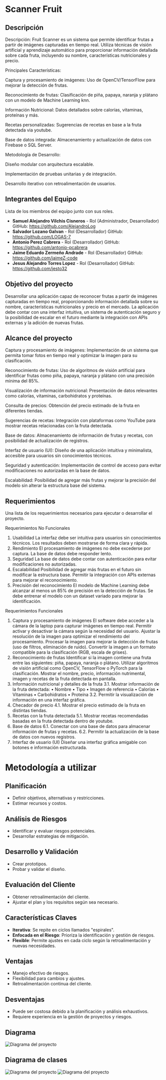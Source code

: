 # Scanner Fruit

## Descripción
Descripción:
Fruit Scanner es un sistema que permite identificar frutas a partir de imágenes capturadas en tiempo real. Utiliza técnicas de visión artificial y aprendizaje automático para proporcionar información detallada sobre cada fruta, incluyendo su nombre, características nutricionales y precio.

Principales Características:

Captura y procesamiento de imágenes: Uso de OpenCV/TensorFlow para mejorar la detección de frutas.

Reconocimiento de frutas: Clasificación de piña, papaya, naranja y plátano con un modelo de Machine Learning knn.

Información Nutricional: Datos detallados sobre calorías, vitaminas, proteínas y más.

Recetas personalizadas: Sugerencias de recetas en base a la fruta detectada via youtube.

Base de datos integrada: Almacenamiento y actualización de datos con Firebase o SQL Server.

Metodología de Desarrollo:

Diseño modular con arquitectura escalable.

Implementación de pruebas unitarias y de integración.

Desarrollo iterativo con retroalimentación de usuarios.
## Integrantes del Equipo
Lista de los miembros del equipo junto con sus roles.

- **Samuel Alejandro Vilchis Cisneros** - Rol (Administrador, Desarrollador) GitHub: https://github.com/AlejandroLog
- **Salvador Lozano Galvan** - Rol (Desarrollador) GitHub: https://github.com/LOGAS-7
- **Antonio Perez Cabrera** - Rol (Desarrollador) GitHub: https://github.com/antonio-pcabrera
- **Jaime Eduardo Zermeño Andrade** - Rol (Desarrollador) GitHub: https://github.com/jaimeZ-code
- **Jesus Alejandro Torres Lopez** - Rol (Desarrollador) GitHub: https://github.com/jesto32

## Objetivo del proyecto
Desarrollar una aplicación capaz de reconocer frutas a partir de imágenes capturadas en tiempo real, proporcionando información detallada sobre su nombre, características nutricionales y precio en el mercado. La aplicación debe contar con una interfaz intuitiva, un sistema de autenticación seguro y la posibilidad de escalar en el futuro mediante la integración con APIs externas y la adición de nuevas frutas.

## Alcance del proyecto
Captura y procesamiento de imágenes: Implementación de un sistema que permita tomar fotos en tiempo real y optimizar la imagen para su clasificación.

Reconocimiento de frutas: Uso de algoritmos de visión artificial para identificar frutas como piña, papaya, naranja y plátano con una precisión mínima del 85%.

Visualización de información nutricional: Presentación de datos relevantes como calorías, vitaminas, carbohidratos y proteínas.

Consulta de precios: Obtención del precio estimado de la fruta en diferentes tiendas.

Sugerencias de recetas: Integración con plataformas como YouTube para mostrar recetas relacionadas con la fruta detectada.

Base de datos: Almacenamiento de información de frutas y recetas, con posibilidad de actualización de registros.

Interfaz de usuario (UI): Diseño de una aplicación intuitiva y minimalista, accesible para usuarios sin conocimientos técnicos.

Seguridad y autenticación: Implementación de control de acceso para evitar modificaciones no autorizadas en la base de datos.

Escalabilidad: Posibilidad de agregar más frutas y mejorar la precisión del modelo sin alterar la estructura base del sistema.



## Requerimientos
Una lista de los requerimientos necesarios para ejecutar o desarrollar el proyecto.

Requerimientos No Funcionales 
1. Usabilidad 
La interfaz debe ser intuitiva para usuarios sin conocimientos técnicos. 
Los resultados deben mostrarse de forma clara y rápida. 
2. Rendimiento 
El procesamiento de imágenes no debe excederse por captura. 
La base de datos debe responder lento. 
3. Seguridad 
La base de datos debe contar con autenticación para evitar modificaciones no autorizadas. 
5. Escalabilidad 
Posibilidad de agregar más frutas en el futuro sin modificar la estructura base. 
Permitir la integración con APIs externas para mejorar el reconocimiento. 
7. Precisión del reconocimiento 
El modelo de Machine Learning debe alcanzar al menos un 85% de precisión en la detección de 
frutas. 
Se debe entrenar el modelo con un dataset variado para mejorar la identificación.

Requerimientos Funcionales 
1. Captura y procesamiento de imágenes 
El software debe acceder a la cámara de la laptop para capturar imágenes en tiempo real. 
Permitir activar y desactivar la cámara según la necesidad del usuario. 
Ajustar la resolución de la imagen para optimizar el rendimiento del procesamiento. 
Procesar la imagen para mejorar la detección de frutas (uso de filtros, eliminación de ruido). 
Convertir la imagen a un formato compatible para la clasificación (RGB, escala de grises). 
2. Reconocimiento de frutas 
Identificar si la imagen contiene una fruta entre las siguientes: piña, papaya, naranja o plátano. 
Utilizar algoritmos de visión artificial como OpenCV, TensorFlow o PyTorch para la clasificación. 
Mostrar el nombre, precio, información nutrimental, imagen y recetas de la fruta detectada en 
pantalla. 
3. Información nutricional y detalles de la fruta 
3.1. Mostrar información de la fruta detectada: 
• Nombre 
• Tipo 
• Imagen de referencia 
• Calorías 
• Vitaminas 
• Carbohidratos 
• Proteína 
3.2. Permitir la visualización de información en una interfaz gráfica. 
4. Checador de precio 
4.1. Mostrar el precio estimado de la fruta en distintas tiendas. 
5. Recetas con la fruta detectada 
5.1. Mostrar recetas recomendadas basadas en la fruta detectada dentro de youtube. 
6. Base de datos 
6.1. Conectar con una base de datos para almacenar información de frutas y recetas. 
6.2. Permitir la actualización de la base de datos con nuevos registros. 
7. Interfaz de usuario (UI) 
Diseñar una interfaz gráfica amigable con botones e información estructurada.

# Metodología a utilizar
## Planificación
- Definir objetivos, alternativas y restricciones.
- Estimar recursos y costos.

## Análisis de Riesgos
- Identificar y evaluar riesgos potenciales.
- Desarrollar estrategias de mitigación.

## Desarrollo y Validación
- Crear prototipos.
- Probar y validar el diseño.

## Evaluación del Cliente
- Obtener retroalimentación del cliente.
- Ajustar el plan y los requisitos según sea necesario.

## Características Claves
- **Iterativa**: Se repite en ciclos llamados "espirales".
- **Enfocada en el Riesgo**: Prioriza la identificación y gestión de riesgos.
- **Flexible**: Permite ajustes en cada ciclo según la retroalimentación y nuevas necesidades.

## Ventajas
- Manejo efectivo de riesgos.
- Flexibilidad para cambios y ajustes.
- Retroalimentación continua del cliente.

## Desventajas
- Puede ser costosa debido a la planificación y análisis exhaustivos.
- Requiere experiencia en la gestión de proyectos y riesgos.
## Diagrama
![Diagrama del proyecto](https://github.com/AlejandroLog/IndividualReadme/blob/8a2c557a679777c5c5809d7800d91a8dc835711e/espiral.jpg)


## Diagrama de clases
![Diagrama del proyecto](https://github.com/AlejandroLog/FruitScannerDescription/blob/320a241e097505e9df31d5d1672a7db181a08c3b/diam1.jpg)
![Diagrama del proyecto](https://github.com/AlejandroLog/FruitScannerDescription/blob/eb0e8643d682a3c59c24f7765a12fd3c19972d83/diam2.jpg)
